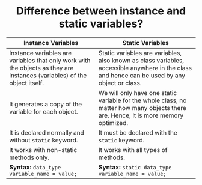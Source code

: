 <h1 style="text-align: center;">Difference between instance and static variables? </h1>

| Instance Variables                                                                 | Static Variables                                                                                      |
|------------------------------------------------------------------------------------|--------------------------------------------------------------------------------------------------------|
| Instance variables are variables that only work with the objects as they are instances (variables) of the object itself. | Static variables are variables, also known as class variables, accessible anywhere in the class and hence can be used by any object or class. |
| It generates a copy of the variable for each object.                              | We will only have one static variable for the whole class, no matter how many objects there are. Hence, it is more memory optimized. |
| It is declared normally and without `static` keyword.                             | It must be declared with the `static` keyword.                                                        |
| It works with non-static methods only.                                            | It works with all types of methods.                                                                   |
| **Syntax:** `data_type variable_name = value;`                                    | **Syntax:** `static data_type variable_name = value;`                                                 |
